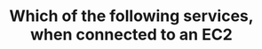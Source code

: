 ---
layout: all-exams
title: "Which of the following services, when connected to an EC2 "
blurb: "Amazon's Elastic Block Storage acts very much like a USB drive attached to a laptop or desktop. An Amazon EBS volume is a durable, block-level storage de"
quid: 202
---